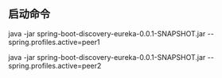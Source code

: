 ## 启动命令
java -jar spring-boot-discovery-eureka-0.0.1-SNAPSHOT.jar --spring.profiles.active=peer1

java -jar spring-boot-discovery-eureka-0.0.1-SNAPSHOT.jar --spring.profiles.active=peer2